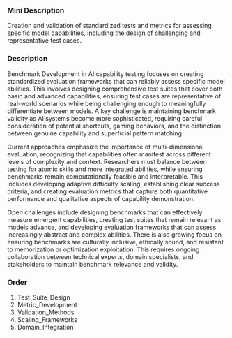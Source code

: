 ### Mini Description

Creation and validation of standardized tests and metrics for assessing specific model capabilities, including the design of challenging and representative test cases.

### Description

Benchmark Development in AI capability testing focuses on creating standardized evaluation frameworks that can reliably assess specific model abilities. This involves designing comprehensive test suites that cover both basic and advanced capabilities, ensuring test cases are representative of real-world scenarios while being challenging enough to meaningfully differentiate between models. A key challenge is maintaining benchmark validity as AI systems become more sophisticated, requiring careful consideration of potential shortcuts, gaming behaviors, and the distinction between genuine capability and superficial pattern matching.

Current approaches emphasize the importance of multi-dimensional evaluation, recognizing that capabilities often manifest across different levels of complexity and context. Researchers must balance between testing for atomic skills and more integrated abilities, while ensuring benchmarks remain computationally feasible and interpretable. This includes developing adaptive difficulty scaling, establishing clear success criteria, and creating evaluation metrics that capture both quantitative performance and qualitative aspects of capability demonstration.

Open challenges include designing benchmarks that can effectively measure emergent capabilities, creating test suites that remain relevant as models advance, and developing evaluation frameworks that can assess increasingly abstract and complex abilities. There is also growing focus on ensuring benchmarks are culturally inclusive, ethically sound, and resistant to memorization or optimization exploitation. This requires ongoing collaboration between technical experts, domain specialists, and stakeholders to maintain benchmark relevance and validity.

### Order

1. Test_Suite_Design
2. Metric_Development
3. Validation_Methods
4. Scaling_Frameworks
5. Domain_Integration
